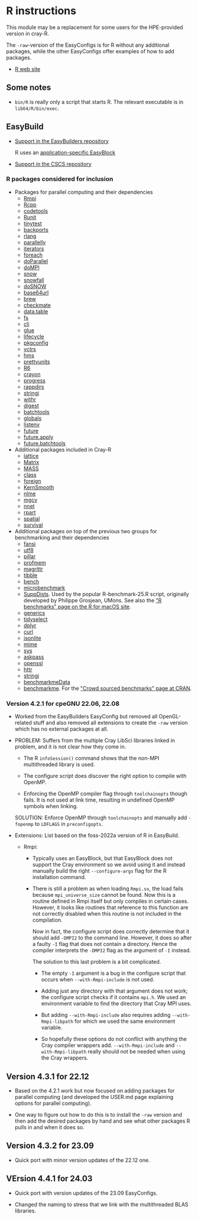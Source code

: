 # R instructions

This module may be a replacement for some users for the HPE-provided version in cray-R.

The `-raw`-version of the EasyConfigs is for R without any additional packages, while
the other EasyConfigs offer examples of how to add packages.

  * [R web site](http://www.r-project.org)
  
  
## Some notes

*   `bin/R` is really only a script that starts R. The relevant executable
    is in `lib64/R/bin/exec`.
  
  
## EasyBuild

  * [Support in the EasyBuilders repository](https://github.com/easybuilders/easybuild-easyconfigs/tree/develop/easybuild/easyconfigs/r/R)
    
    R uses an [application-specific EasyBlock](https://github.com/easybuilders/easybuild-easyblocks/blob/develop/easybuild/easyblocks/r/r.py)
  
  * [Support in the CSCS repository](https://github.com/eth-cscs/production/tree/master/easybuild/easyconfigs/r/R)
  
  
### R packages considered for inclusion

-   Packages for parallel computing and their dependencies
    -   [Rmpi](https://cran.r-project.org/web/packages/Rmpi/)
    -   [Rcpp](https://cran.r-project.org/web/packages/Rcpp)
    -   [codetools](https://cran.r-project.org/web/packages/codetools/)
    -   [Runit](https://cran.r-project.org/web/packages/RUnit)
    -   [tinytest](https://cran.r-project.org/web/packages/tinytest)
    -   [backports](https://cran.r-project.org/web/packages/backports)
    -   [rlang](https://cran.r-project.org/web/packages/rlang)
    -   [parallelly](https://cran.r-project.org/web/packages/parallelly)
    -   [iterators](https://cran.r-project.org/web/packages/iterators)
    -   [foreach](https://cran.r-project.org/web/packages/foreach)
    -   [doParallel](https://cran.r-project.org/web/packages/doParallel)
    -   [doMPI](https://cran.r-project.org/web/packages/doMPI)
    -   [snow](https://cran.r-project.org/web/packages/snow)
    -   [snowfall](https://cran.r-project.org/web/packages/snowfall)
    -   [doSNOW](https://cran.r-project.org/web/packages/doSNOW)
    -   [base64url](https://cran.r-project.org/web/packages/base64url)
    -   [brew](https://cran.r-project.org/web/packages/brew)
    -   [checkmate](https://cran.r-project.org/web/packages/checkmate)
    -   [data.table](https://cran.r-project.org/web/packages/data.table)
    -   [fs](https://cran.r-project.org/web/packages/fs)
    -   [cli](https://cran.r-project.org/web/packages/cli)
    -   [glue](https://cran.r-project.org/web/packages/glue)
    -   [lifecycle](https://cran.r-project.org/web/packages/lifecycle)
    -   [pkgconfig](https://cran.r-project.org/web/packages/pkgconfig)
    -   [vctrs](https://cran.r-project.org/web/packages/vctrs)
    -   [hms](https://cran.r-project.org/web/packages/hms)
    -   [prettyunits](https://cran.r-project.org/web/packages/prettyunits)
    -   [R6](https://cran.r-project.org/web/packages/R6)
    -   [crayon](https://cran.r-project.org/web/packages/crayon)
    -   [progress](https://cran.r-project.org/web/packages/progress)
    -   [rappdirs](https://cran.r-project.org/web/packages/rappdirs)
    -   [stringi](https://cran.r-project.org/web/packages/stringi)
    -   [withr](https://cran.r-project.org/web/packages/withr)
    -   [digest](https://cran.r-project.org/web/packages/digest)
    -   [batchtools](https://cran.r-project.org/web/packages/batchtools)
    -   [globals](https://cran.r-project.org/web/packages/globals)
    -   [listenv](https://cran.r-project.org/web/packages/listenv)
    -   [future](https://cran.r-project.org/web/packages/future)
    -   [future.apply](https://cran.r-project.org/web/packages/future.apply)
    -   [future.batchtools](https://cran.r-project.org/web/packages/future.batchtools)
-   Additional packages included in Cray-R
    -   [lattice](https://cran.r-project.org/web/packages/lattice)
    -   [Matrix](https://cran.r-project.org/web/packages/Matrix)
    -   [MASS](https://cran.r-project.org/web/packages/MASS)
    -   [class](https://cran.r-project.org/web/packages/class)
    -   [foreign](https://cran.r-project.org/web/packages/foreign)
    -   [KernSmooth](https://cran.r-project.org/web/packages/KernSmooth)
    -   [nlme](https://cran.r-project.org/web/packages/nlme)
    -   [mgcv](https://cran.r-project.org/web/packages/mgcv)
    -   [nnet](https://cran.r-project.org/web/packages/nnet)
    -   [rpart](https://cran.r-project.org/web/packages/rpart)
    -   [spatial](https://cran.r-project.org/web/packages/spatial)
    -   [survival](https://cran.r-project.org/web/packages/survival)
-   Additional packages on top of the previous two groups for benchmarking 
    and their dependencies
    -   [fansi](https://cran.r-project.org/web/packages/fansi)
    -   [utf8](https://cran.r-project.org/web/packages/utf8)
    -   [pillar](https://cran.r-project.org/web/packages/pillar)
    -   [profmem](https://cran.r-project.org/web/packages/profmem)
    -   [magrittr](https://cran.r-project.org/web/packages/magrittr)
    -   [tibble](https://cran.r-project.org/web/packages/tibble)
    -   [bench](https://cran.r-project.org/web/packages/bench)
    -   [microbenchmark](https://cran.r-project.org/web/packages/microbenchmark)
    -   [SuppDists](https://cran.r-project.org/web/packages/SuppDists).
        Used by the popular R-benchmark-25.R script, 
        originally developed by Philippe Grosjean, UMons.
        See also the ["R benchmarks" page on the R for macOS site](https://mac.r-project.org/benchmarks/).
    -   [generics](https://cran.r-project.org/web/packages/generics)
    -   [tidyselect](https://cran.r-project.org/web/packages/tidyselect)
    -   [dplyr](https://cran.r-project.org/web/packages/dplyr)
    -   [curl](https://cran.r-project.org/web/packages/curl)
    -   [jsonlite](https://cran.r-project.org/web/packages/jsonlite)
    -   [mime](https://cran.r-project.org/web/packages/mime)
    -   [sys](https://cran.r-project.org/web/packages/sys)
    -   [askpass](https://cran.r-project.org/web/packages/askpass)
    -   [openssl](https://cran.r-project.org/web/packages/openssl)
    -   [httr](https://cran.r-project.org/web/packages/httr)
    -   [stringi](https://cran.r-project.org/web/packages/stringi)
    -   [benchmarkmeData](https://cran.r-project.org/web/packages/benchmarkmeData)
    -   [benchmarkme](https://cran.r-project.org/web/packages/benchmarkme).
        For the ["Crowd sourced benchmarks" page at CRAN](https://cran.r-project.org/web/packages/benchmarkme/vignettes/a_introduction.html).
  
  
### Version 4.2.1 for cpeGNU 22.06, 22.08

  * Worked from the EasyBuilders EasyConfig but removed all OpenGL-related stuff
    and also removed all extensions to create the `-raw` version which has no
    external packages at all.
    
  * PROBLEM: Suffers from the multiple Cray LibSci libraries linked in problem, and
    it is not clear how they come in.
    
      * The R `infoSession()` command shows that the non-MPI multithreaded library
        is used.
    
      * The configure script does discover the right option to compile with OpenMP.
      
      * Enforcing the OpenMP compiler flag through `toolchainopts` though fails. It 
        is not used at link time, resulting in undefined OpenMP symbols when linking.
    
    SOLUTION: Enforce OpenMP through `toolchainopts` and manually add `-fopenmp` to
    `LDFLAGS` in `preconfigopts`.
    
  * Extensions: List based on the foss-2022a version of R in EasyBuild.
  
      * Rmpi:
      
          * Typically uses an EasyBlock, but that EasyBlock does not support the Cray
            environment so we avoid using it and instead manually build the right
            `--configure-args` flag for the R installation command.
            
          * There is still a problem as when loading `Rmpi.so`, the load fails because
            `mpi_universe_size` cannot be found. Now this is a routine defined in Rmpi 
            itself but only compiles in certain cases. However, it looks like routines 
            that reference to this function are not correctly disabled when this routine
            is not included in the compilation.
            
            Now in fact, the configure script does correctly determine that it should 
            add `-DMPI2` to the command line. However, it does so after a faulty `-I`
            flag that does not contain a directory. Hence the compiler interprets the
            `-DMPI2` flag as the argument of `-I` instead.
            
            The solution to this last problem is a bit complicated.
            
              * The empty `-I` argument is a bug in the configure script that occurs 
                when `--with-Rmpi-include` is not used.
                
              * Adding just any directory with that argument does not work; the configure
                script checks if it contains `mpi.h`. We used an environment variable to
                find the directory that Cray MPI uses.
                
              * But adding `--with-Rmpi-include` also requires adding `--with-Rmpi-libpath`
                for which we used the same environment variable.
                
              * So hopefully these options do not conflict with anything the Cray compiler
                wrappers add. `--with-Rmpi-include` and `--with-Rmpi-libpath` really should
                not be needed when using the Cray wrappers.
                
                
## Version 4.3.1 for 22.12

-   Based on the 4.2.1 work but now focused on adding packages for parallel
    computing (and developed the USER.md page explaining options for parallel
    computing).
  
-   One way to figure out how to do this is to install the `-raw` version and
    then add the desired packages by hand and see what other packages R pulls in
    and when it does so.
    

## Version 4.3.2 for 23.09

-   Quick port with minor version updates of the 22.12 one.


## VErsion 4.4.1 for 24.03

-   Quick port with version updates of the 23.09 EasyConfigs.

-   Changed the naming to stress that we link with the multithreaded BLAS libraries.

            
            

